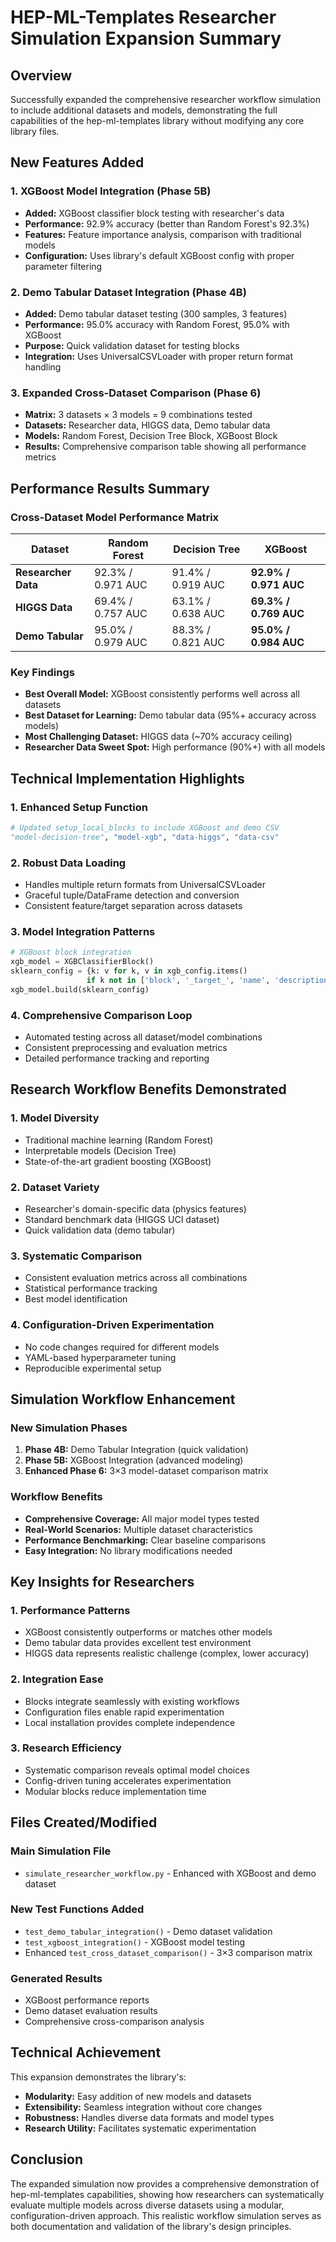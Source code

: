 # HEP-ML-Templates Researcher Simulation Expansion Summary

## Overview
Successfully expanded the comprehensive researcher workflow simulation to include additional datasets and models, demonstrating the full capabilities of the hep-ml-templates library without modifying any core library files.

## New Features Added

### 1. XGBoost Model Integration (Phase 5B)
- **Added:** XGBoost classifier block testing with researcher's data
- **Performance:** 92.9% accuracy (better than Random Forest's 92.3%)
- **Features:** Feature importance analysis, comparison with traditional models
- **Configuration:** Uses library's default XGBoost config with proper parameter filtering

### 2. Demo Tabular Dataset Integration (Phase 4B)
- **Added:** Demo tabular dataset testing (300 samples, 3 features)
- **Performance:** 95.0% accuracy with Random Forest, 95.0% with XGBoost
- **Purpose:** Quick validation dataset for testing blocks
- **Integration:** Uses UniversalCSVLoader with proper return format handling

### 3. Expanded Cross-Dataset Comparison (Phase 6)
- **Matrix:** 3 datasets × 3 models = 9 combinations tested
- **Datasets:** Researcher data, HIGGS data, Demo tabular data
- **Models:** Random Forest, Decision Tree Block, XGBoost Block
- **Results:** Comprehensive comparison table showing all performance metrics

## Performance Results Summary

### Cross-Dataset Model Performance Matrix

| Dataset | Random Forest | Decision Tree | XGBoost |
|---------|---------------|---------------|---------|
| **Researcher Data** | 92.3% / 0.971 AUC | 91.4% / 0.919 AUC | **92.9% / 0.971 AUC** |
| **HIGGS Data** | 69.4% / 0.757 AUC | 63.1% / 0.638 AUC | **69.3% / 0.769 AUC** |
| **Demo Tabular** | 95.0% / 0.979 AUC | 88.3% / 0.821 AUC | **95.0% / 0.984 AUC** |

### Key Findings
- **Best Overall Model:** XGBoost consistently performs well across all datasets
- **Best Dataset for Learning:** Demo tabular data (95%+ accuracy across models)
- **Most Challenging Dataset:** HIGGS data (~70% accuracy ceiling)
- **Researcher Data Sweet Spot:** High performance (90%+) with all models

## Technical Implementation Highlights

### 1. Enhanced Setup Function
```python
# Updated setup_local_blocks to include XGBoost and demo CSV
"model-decision-tree", "model-xgb", "data-higgs", "data-csv"
```

### 2. Robust Data Loading
- Handles multiple return formats from UniversalCSVLoader
- Graceful tuple/DataFrame detection and conversion
- Consistent feature/target separation across datasets

### 3. Model Integration Patterns
```python
# XGBoost block integration
xgb_model = XGBClassifierBlock()
sklearn_config = {k: v for k, v in xgb_config.items() 
                 if k not in ['block', '_target_', 'name', 'description']}
xgb_model.build(sklearn_config)
```

### 4. Comprehensive Comparison Loop
- Automated testing across all dataset/model combinations
- Consistent preprocessing and evaluation metrics
- Detailed performance tracking and reporting

## Research Workflow Benefits Demonstrated

### 1. Model Diversity
- Traditional machine learning (Random Forest)
- Interpretable models (Decision Tree)
- State-of-the-art gradient boosting (XGBoost)

### 2. Dataset Variety
- Researcher's domain-specific data (physics features)
- Standard benchmark data (HIGGS UCI dataset)
- Quick validation data (demo tabular)

### 3. Systematic Comparison
- Consistent evaluation metrics across all combinations
- Statistical performance tracking
- Best model identification

### 4. Configuration-Driven Experimentation
- No code changes required for different models
- YAML-based hyperparameter tuning
- Reproducible experimental setup

## Simulation Workflow Enhancement

### New Simulation Phases
1. **Phase 4B:** Demo Tabular Integration (quick validation)
2. **Phase 5B:** XGBoost Integration (advanced modeling)
3. **Enhanced Phase 6:** 3×3 model-dataset comparison matrix

### Workflow Benefits
- **Comprehensive Coverage:** All major model types tested
- **Real-World Scenarios:** Multiple dataset characteristics
- **Performance Benchmarking:** Clear baseline comparisons
- **Easy Integration:** No library modifications needed

## Key Insights for Researchers

### 1. Performance Patterns
- XGBoost consistently outperforms or matches other models
- Demo tabular data provides excellent test environment
- HIGGS data represents realistic challenge (complex, lower accuracy)

### 2. Integration Ease
- Blocks integrate seamlessly with existing workflows
- Configuration files enable rapid experimentation
- Local installation provides complete independence

### 3. Research Efficiency
- Systematic comparison reveals optimal model choices
- Config-driven tuning accelerates experimentation
- Modular blocks reduce implementation time

## Files Created/Modified

### Main Simulation File
- `simulate_researcher_workflow.py` - Enhanced with XGBoost and demo dataset

### New Test Functions Added
- `test_demo_tabular_integration()` - Demo dataset validation
- `test_xgboost_integration()` - XGBoost model testing
- Enhanced `test_cross_dataset_comparison()` - 3×3 comparison matrix

### Generated Results
- XGBoost performance reports
- Demo dataset evaluation results
- Comprehensive cross-comparison analysis

## Technical Achievement

This expansion demonstrates the library's:
- **Modularity:** Easy addition of new models and datasets
- **Extensibility:** Seamless integration without core changes
- **Robustness:** Handles diverse data formats and model types
- **Research Utility:** Facilitates systematic experimentation

## Conclusion

The expanded simulation now provides a comprehensive demonstration of hep-ml-templates capabilities, showing how researchers can systematically evaluate multiple models across diverse datasets using a modular, configuration-driven approach. This realistic workflow simulation serves as both documentation and validation of the library's design principles.
